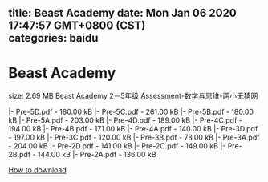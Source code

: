 
title: Beast Academy
date: Mon Jan 06 2020 17:47:57 GMT+0800 (CST)    
categories: baidu
---

# Beast Academy
size: 2.69 MB
 Beast Academy 2－5年级 Assessment-数学与思维-两小无猜网
 
|- Pre-5D.pdf - 180.00 kB
|- Pre-5C.pdf - 261.00 kB
|- Pre-5B.pdf - 180.00 kB
|- Pre-5A.pdf - 203.00 kB
|- Pre-4D.pdf - 189.00 kB
|- Pre-4C.pdf - 194.00 kB
|- Pre-4B.pdf - 171.00 kB
|- Pre-4A.pdf - 140.00 kB
|- Pre-3D.pdf - 197.00 kB
|- Pre-3C.pdf - 120.00 kB
|- Pre-3B.pdf - 78.00 kB
|- Pre-3A.pdf - 204.00 kB
|- Pre-2D.pdf - 141.00 kB
|- Pre-2C.pdf - 149.00 kB
|- Pre-2B.pdf - 144.00 kB
|- Pre-2A.pdf - 136.00 kB

[How to download](https://bpcam.bemobtrk.com/go/2ceec3aa-1ca2-46d6-b9ff-aaa5c184517c?jno=4971)